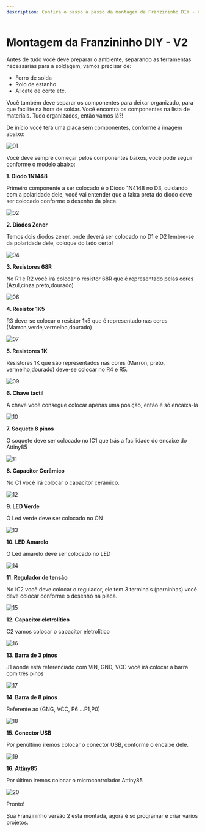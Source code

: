 ```yaml
---
description: Confira o passo a passo da montagem da Franzininho DIY - V2
---
```


# Montagem da Franzininho DIY - V2

Antes de tudo você deve preparar o ambiente, separando as ferramentas necessárias para a soldagem, vamos precisar de:

* Ferro de solda
* Rolo de estanho
* Alicate de corte etc.

Você também deve separar os componentes para deixar organizado, para que facilite na hora de soldar. Você encontra os componentes na lista de materiais. Tudo organizados, então vamos lá?!

De início você terá uma placa sem componentes, conforme a imagem abaixo:

![01](../.gitbook/assets/montagem-v2-01.png)

Você deve sempre começar pelos componentes baixos, você pode seguir conforme o modelo abaixo:

**1. Diodo 1N1448**

Primeiro componente a ser colocado é o Diodo 1N4148 no D3, cuidando com a polaridade dele, você vai entender que a faixa preta do diodo deve ser colocado conforme o desenho da placa.

![02](../.gitbook/assets/montagem-v2-02.png)

**2. Diodos Zener**

Temos dois diodos zener, onde deverá ser colocado no D1 e D2 lembre-se da polaridade dele, coloque do lado certo!

![04](../.gitbook/assets/montagem-v2-04.png)

**3. Resistores 68R**

No R1 e R2 você irá colocar o resistor 68R que é representado pelas cores \(Azul,cinza,preto,dourado\)

![06](../.gitbook/assets/montagem-v2-06.png)

**4. Resistor 1K5**

R3 deve-se colocar o resistor 1k5 que é representado nas cores \(Marron,verde,vermelho,dourado\)

![07](../.gitbook/assets/montagem-v2-07.png)

**5. Resistores 1K**

Resistores 1K que são representados nas cores \(Marron, preto, vermelho,dourado\) deve-se colocar no R4 e R5.

![09](../.gitbook/assets/montagem-v2-09.png)

**6. Chave tactil**

A chave você consegue colocar apenas uma posição, então é só encaixa-la

![10](../.gitbook/assets/montagem-v2-10.png)

**7. Soquete 8 pinos**

O soquete deve ser colocado no IC1 que trás a facilidade do encaixe do Attiny85

![11](../.gitbook/assets/montagem-v2-11.png)

**8. Capacitor Cerâmico**

No C1 você irá colocar o capacitor cerâmico.

![12](../.gitbook/assets/montagem-v2-12.png)

**9. LED Verde**

O Led verde deve ser colocado no ON

![13](../.gitbook/assets/montagem-v2-13.png)

**10. LED Amarelo**

O Led amarelo deve ser colocado no LED

![14](../.gitbook/assets/montagem-v2-14.png)

**11. Regulador de tensão**

No IC2 você deve colocar o regulador, ele tem 3 terminais \(perninhas\) você deve colocar conforme o desenho na placa.

![15](../.gitbook/assets/montagem-v2-15.png)

**12. Capacitor eletrolítico**

C2 vamos colocar o capacitor eletrolítico

![16](../.gitbook/assets/montagem-v2-16.png)

**13. Barra de 3 pinos**

J1 aonde está referenciado com VIN, GND, VCC você irá colocar a barra com três pinos

![17](../.gitbook/assets/montagem-v2-17.png)

**14. Barra de 8 pinos**

Referente ao \(GNG, VCC, P6 ...P1,P0\)

![18](../.gitbook/assets/montagem-v2-18.png)

**15. Conector USB**

Por penúltimo iremos colocar o conector USB, conforme o encaixe dele.

![19](../.gitbook/assets/montagem-v2-19.png)

**16. Attiny85**

Por último iremos colocar o microcontrolador Attiny85

![20](../.gitbook/assets/montagem-v2-20.png)

Pronto!

Sua Franzininho versão 2 está montada, agora é só programar e criar vários projetos.

